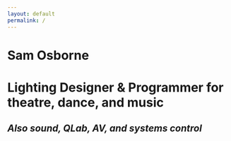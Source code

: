 ```yaml
---
layout: default 
permalink: / 
---
```


<h1 class="display-1 fw-bold text-center">Sam Osborne</h1>

# Lighting Designer & Programmer for theatre, dance, and music

## _Also sound, QLab, AV, and systems control_

